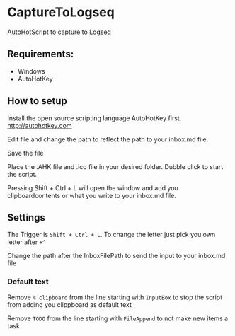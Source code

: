 # CaptureToLogseq
AutoHotScript to capture to Logseq

## Requirements:

- Windows
- AutoHotKey

## How to setup

Install the open source scripting language AutoHotKey first. http://autohotkey.com

Edit file and change the path to reflect the path to your inbox.md file.

Save the file

Place the .AHK file and .ico file in your desired folder. Dubble click to start the script.

Pressing Shift + Ctrl + L will open the window and add you clipboardcontents or what you write to your inbox.md file.

## Settings

The Trigger is `Shift + Ctrl + L`. To change the letter just pick you own letter after `+^`

Change the path after the InboxFilePath to send the input to your inbox.md file

### Default text

Remove `% clipboard` from the line starting with `InputBox` to stop the script from adding you clippboard as default text

Remove `TODO` from the line starting with `FileAppend` to not make new items a task


